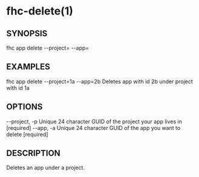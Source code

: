 fhc-delete(1)
=============
## SYNOPSIS

 fhc app delete --project=<project> --app=<app>

## EXAMPLES

  fhc app delete --project=1a --app=2b    Deletes app with id 2b under project with id 1a


## OPTIONS

  --project, -p  Unique 24 character GUID of the project your app lives in  [required]
  --app, -a      Unique 24 character GUID of the app you want to delete     [required]

## DESCRIPTION

Deletes an app under a project.

